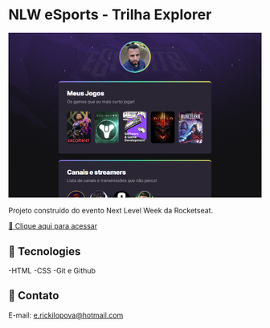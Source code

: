 # NLW eSports - Trilha Explorer

![preview](./.github/preview.png)

Projeto construído do evento Next Level Week da Rocketseat.

[🔗 Clique aqui para acessar](https://erickpova.github.io/nlw-esports-explorer/)

## 🔧 Tecnologies

-HTML
-CSS
-Git e Github

## 💚 Contato

E-mail: e.rickilopova@hotmail.com